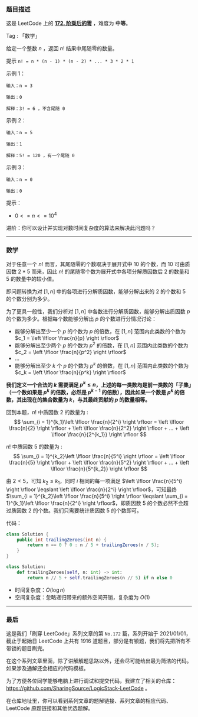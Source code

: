 ### 题目描述

这是 LeetCode 上的 **[172. 阶乘后的零](https://leetcode-cn.com/problems/factorial-trailing-zeroes/solution/by-ac_oier-1y6w/)** ，难度为 **中等**。

Tag : 「数学」



给定一个整数 $n$ ，返回 $n!$ 结果中尾随零的数量。

提示 `n! = n * (n - 1) * (n - 2) * ... * 3 * 2 * 1`

示例 1：
```
输入：n = 3

输出：0

解释：3! = 6 ，不含尾随 0
```
示例 2：
```
输入：n = 5

输出：1

解释：5! = 120 ，有一个尾随 0
```
示例 3：
```
输入：n = 0

输出：0
```

提示：
* $0 <= n <= 10^4$

进阶：你可以设计并实现对数时间复杂度的算法来解决此问题吗？

---

### 数学

对于任意一个 $n!$ 而言，其尾随零的个数取决于展开式中 $10$ 的个数，而 $10$ 可由质因数 $2 * 5$ 而来，因此 $n!$ 的尾随零个数为展开式中各项分解质因数后 $2$ 的数量和 $5$ 的数量中的较小值。

即问题转换为对 $[1, n]$ 中的各项进行分解质因数，能够分解出来的 $2$ 的个数和 $5$ 的个数分别为多少。

为了更具一般性，我们分析对 $[1, n]$ 中各数进行分解质因数，能够分解出质因数 $p$ 的个数为多少。根据每个数能够分解出 $p$ 的个数进行分情况讨论：

* 能够分解出至少一个 $p$ 的个数为 $p$ 的倍数，在 $[1, n]$ 范围内此类数的个数为 $c_1 = \left \lfloor \frac{n}{p} \right \rfloor$
* 能够分解出至少两个 $p$ 的个数为 $p^2$ 的倍数，在 $[1, n]$ 范围内此类数的个数为 $c_2 = \left \lfloor \frac{n}{p^2} \right \rfloor$
* ...
* 能够分解出至少 $k$ 个 $p$ 的个数为 $p^k$ 的倍数，在 $[1, n]$ 范围内此类数的个数为 $c_k = \left \lfloor \frac{n}{p^k} \right \rfloor$

**我们定义一个合法的 $k$ 需要满足 $p^k \leqslant n$，上述的每一类数均是前一类数的「子集」（一个数如果是 $p^k$ 的倍数，必然是 $p^{k-1}$ 的倍数），因此如果一个数是 $p^k$ 的倍数，其出现在的集合数量为 $k$，与其最终贡献的 $p$  的数量相等。**

回到本题，$n!$ 中质因数 $2$ 的数量为 :
$$
\sum_{i = 1}^{k_1}\left \lfloor \frac{n}{2^i} \right \rfloor = \left \lfloor \frac{n}{2} \right \rfloor + \left \lfloor \frac{n}{2^2} \right \rfloor + ... + \left \lfloor \frac{n}{2^{k_1}} \right \rfloor
$$

$n!$ 中质因数 $5$ 的数量为 :
$$
\sum_{i = 1}^{k_2}\left \lfloor \frac{n}{5^i} \right \rfloor = \left \lfloor \frac{n}{5} \right \rfloor + \left \lfloor \frac{n}{5^2} \right \rfloor + ... + \left \lfloor \frac{n}{5^{k_2}} \right \rfloor
$$

由 $2 < 5$，可知 $k_2 \leqslant k_1$，同时 $i$  相同的每一项满足 $\left \lfloor \frac{n}{5^i} \right \rfloor \leqslant \left \lfloor \frac{n}{2^i} \right \rfloor$，可知最终 $\sum_{i = 1}^{k_2}\left \lfloor \frac{n}{5^i} \right \rfloor \leqslant \sum_{i = 1}^{k_1}\left \lfloor \frac{n}{2^i} \right \rfloor$，即质因数 $5$ 的个数必然不会超过质因数 $2$ 的个数。我们只需要统计质因数 $5$ 的个数即可。

代码：
```Java
class Solution {
    public int trailingZeroes(int n) {
        return n == 0 ? 0 : n / 5 + trailingZeroes(n / 5);
    }
}
```

```Python
class Solution:
    def trailingZeroes(self, n: int) -> int:
        return n // 5 + self.trailingZeroes(n // 5) if n else 0
```
* 时间复杂度：$O(\log{n})$
* 空间复杂度：忽略递归带来的额外空间开销，复杂度为 $O(1)$

---

### 最后

这是我们「刷穿 LeetCode」系列文章的第 `No.172` 篇，系列开始于 2021/01/01，截止于起始日 LeetCode 上共有 1916 道题目，部分是有锁题，我们将先把所有不带锁的题目刷完。

在这个系列文章里面，除了讲解解题思路以外，还会尽可能给出最为简洁的代码。如果涉及通解还会相应的代码模板。

为了方便各位同学能够电脑上进行调试和提交代码，我建立了相关的仓库：https://github.com/SharingSource/LogicStack-LeetCode 。

在仓库地址里，你可以看到系列文章的题解链接、系列文章的相应代码、LeetCode 原题链接和其他优选题解。

